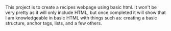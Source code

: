 This project is to create a recipes webpage using basic html. It won't be very pretty as it will only include HTML, but once completed it will show that I am knowledgeable in basic HTML with things such as: creating a basic structure, anchor tags, lists, and a few others.
